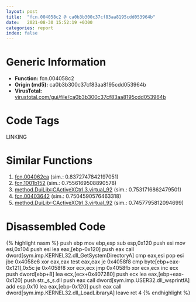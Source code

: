 ```yaml
---
layout: post
title:  "fcn.004058c2 @ ca0b3b300c37cf83aa8195cdd053964b"
date:   2021-08-30 15:52:19 +0300
categories: report
index: false
---
```


# Generic Information
- **Function:** fcn.004058c2
- **Origin (md5):** ca0b3b300c37cf83aa8195cdd053964b
- **VirusTotal:** [virustotal.com/gui/file/ca0b3b300c37cf83aa8195cdd053964b][virustotal_ref]

# Code Tags
<span class="tag" id="LINKING">LINKING</span>


# Similar Functions

1. [fcn.004062ca][similar_1_ref] (sim.: 0.8372747842197051)
2. [fcn.1001b152][similar_2_ref] (sim.: 0.7556169508890578)
3. [method.DuiLib꞉꞉CActiveXCtrl.3.virtual\_92][similar_3_ref] (sim.: 0.7531716862479501)
4. [fcn.00403642][similar_4_ref] (sim.: 0.7504590576463318)
5. [method.DuiLib꞉꞉CActiveXCtrl.3.virtual\_92][similar_5_ref] (sim.: 0.7457795812094699)


# Disassembled Code

{% highlight nasm %}
push ebp
mov ebp,esp
sub esp,0x120
push esi
mov esi,0x104
push esi
lea eax,[ebp-0x120]
push eax
call dword[sym.imp.KERNEL32.dll_GetSystemDirectoryA]
cmp eax,esi
pop esi
jbe 0x4058e6
xor eax,eax
test eax,eax
je 0x4058f8
cmp byte[ebp+eax-0x121],0x5c
je 0x4058f8
xor ecx,ecx
jmp 0x4058fb
xor ecx,ecx
inc ecx
push dword[ebp+8]
lea ecx,[ecx+0x407280]
push ecx
lea eax,[ebp+eax-0x120]
push str._s_s.dll
push eax
call dword[sym.imp.USER32.dll_wsprintfA]
add esp,0x10
lea eax,[ebp-0x120]
push eax
call dword[sym.imp.KERNEL32.dll_LoadLibraryA]
leave
ret 4
{% endhighlight %}


[similar_1_ref]: /report/fcn.004062ca@510c8408eb3f0420e19240592ddc0b5b
[similar_2_ref]: /report/fcn.1001b152@e5d49e0823e602f2ee948ac39d32c1eb
[similar_3_ref]: /report/method.DuiLib꞉꞉CActiveXCtrl.3.virtual_92@be7fba7cc724acf4ae2900d99e0fc9c3
[similar_4_ref]: /report/fcn.00403642@73677cb40830e94fbfb5483ff33e40b9
[similar_5_ref]: /report/method.DuiLib꞉꞉CActiveXCtrl.3.virtual_92@279a61b1e76da49531f1f16fd1102a2d
[virustotal_ref]: https://www.virustotal.com/gui/file/ca0b3b300c37cf83aa8195cdd053964b